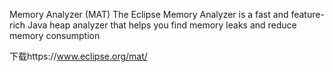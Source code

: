 Memory Analyzer (MAT)
The Eclipse Memory Analyzer is a fast and feature-rich Java heap analyzer that helps you find memory leaks 
  and reduce memory consumption

下载https://www.eclipse.org/mat/